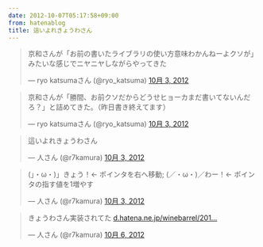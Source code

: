 ```yaml
---
date: 2012-10-07T05:17:58+09:00
from: hatenablog
title: 這いよれきょうわさん
---
```


<p></p><blockquote class="twitter-tweet" lang="ja">
<p>京和さんが「お前の書いたライブラリの使い方意味わかんねーよクソが」みたいな感じでニヤニヤしながらやってきた</p>— ryo katsumaさん (@ryo_katsuma) <a href="https://twitter.com/ryo_katsuma/status/253380313974206464" data-datetime="2012-10-03T06:25:49+00:00">10月 3, 2012</a>
</blockquote><script src="//platform.twitter.com/widgets.js" charset="utf-8"></script>
<blockquote class="twitter-tweet" lang="ja">
<p>京和さんが「勝間、お前クソだからどうせヒョーカまだ書いてないんだろ？」と詰めてきた。（昨日書き終えてます）</p>— ryo katsumaさん (@ryo_katsuma) <a href="https://twitter.com/ryo_katsuma/status/253436357618327552" data-datetime="2012-10-03T10:08:30+00:00">10月 3, 2012</a>
</blockquote><script src="//platform.twitter.com/widgets.js" charset="utf-8"></script>
<blockquote class="twitter-tweet" lang="ja">
<p>這いよれきょうわさん</p>— 人さん (@r7kamura) <a href="https://twitter.com/r7kamura/status/253423957083049984" data-datetime="2012-10-03T09:19:14+00:00">10月 3, 2012</a>
</blockquote><script src="//platform.twitter.com/widgets.js" charset="utf-8"></script>
<blockquote class="twitter-tweet" lang="ja">
<p>(」・ω・)」きょう！← ポインタを右へ移動; (／・ω・)／わー！← ポインタの指す値を1増やす</p>— 人さん (@r7kamura) <a href="https://twitter.com/r7kamura/status/253427570719207424" data-datetime="2012-10-03T09:33:35+00:00">10月 3, 2012</a>
</blockquote><script src="//platform.twitter.com/widgets.js" charset="utf-8"></script>
<blockquote class="twitter-tweet" lang="ja">
<p>きょうわさん実装されてた <a href="http://t.co/3ILY68AM" title="http://d.hatena.ne.jp/winebarrel/20121005/p2">d.hatena.ne.jp/winebarrel/201…</a></p>— 人さん (@r7kamura) <a href="https://twitter.com/r7kamura/status/254676483824570369" data-datetime="2012-10-06T20:16:20+00:00">10月 6, 2012</a>
</blockquote><script src="//platform.twitter.com/widgets.js" charset="utf-8"></script>

